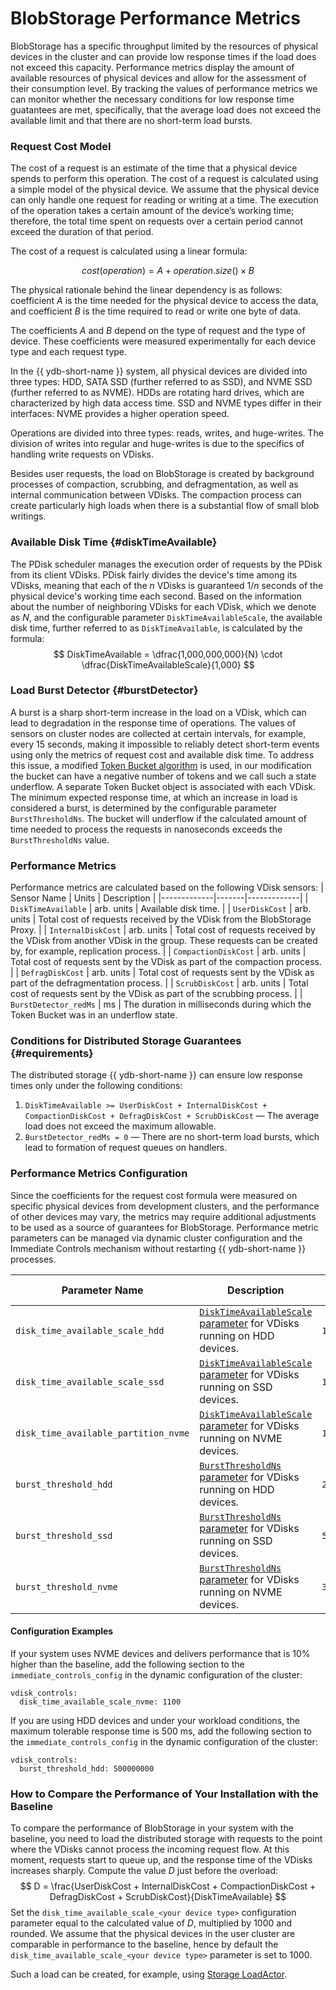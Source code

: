 # BlobStorage Performance Metrics

BlobStorage has a specific throughput limited by the resources of physical devices in the cluster and can provide low response times if the load does not exceed this capacity. Performance metrics display the amount of available resources of physical devices and allow for the assessment of their consumption level. By tracking the values of performance metrics we can monitor whether the necessary conditions for low response time guatantees are met, specifically, that the average load does not exceed the available limit and that there are no short-term load bursts.

### Request Cost Model

The cost of a request is an estimate of the time that a physical device spends to perform this operation. The cost of a request is calculated using a simple model of the physical device. We assume that the physical device can only handle one request for reading or writing at a time. The execution of the operation takes a certain amount of the device’s working time; therefore, the total time spent on requests over a certain period cannot exceed the duration of that period.

The cost of a request is calculated using a linear formula:

$$
cost(operation) = A + operation.size() \times B
$$

The physical rationale behind the linear dependency is as follows: coefficient $A$ is the time needed for the physical device to access the data, and coefficient $B$ is the time required to read or write one byte of data.

The coefficients $A$ and $B$ depend on the type of request and the type of device. These coefficients were measured experimentally for each device type and each request type.

In the {{ ydb-short-name }} system, all physical devices are divided into three types: HDD, SATA SSD (further referred to as SSD), and NVME SSD (further referred to as NVME). HDDs are rotating hard drives, which are characterized by high data access time. SSD and NVME types differ in their interfaces: NVME provides a higher operation speed.

Operations are divided into three types: reads, writes, and huge-writes. The division of writes into regular and huge-writes is due to the specifics of handling write requests on VDisks.

Besides user requests, the load on BlobStorage is created by background processes of compaction, scrubbing, and defragmentation, as well as internal communication between VDisks. The compaction process can create particularly high loads when there is a substantial flow of small blob writings.

### Available Disk Time {#diskTimeAvailable}

The PDisk scheduler manages the execution order of requests by the PDisk from its client VDisks. PDisk fairly divides the device's time among its VDisks, meaning that each of the $n$ VDisks is guaranteed $1/n$ seconds of the physical device's working time each second. Based on the information about the number of neighboring VDisks for each VDisk, which we denote as $N$, and the configurable parameter `DiskTimeAvailableScale`, the available disk time, further referred to as `DiskTimeAvailable`, is calculated by the formula:
$$
    DiskTimeAvailable = \dfrac{1,000,000,000}{N} \cdot \dfrac{DiskTimeAvailableScale}{1,000}
$$

### Load Burst Detector {#burstDetector}

A burst is a sharp short-term increase in the load on a VDisk, which can lead to degradation in the response time of operations. The values of sensors on cluster nodes are collected at certain intervals, for example, every 15 seconds, making it impossible to reliably detect short-term events using only the metrics of request cost and available disk time. To address this issue, a modified [Token Bucket algorithm](https://en.wikipedia.org/wiki/Token_bucket) is used, in our modification the bucket can have a negative number of tokens and we call such a state underflow. A separate Token Bucket object is associated with each VDisk. The minimum expected response time, at which an increase in load is considered a burst, is determined by the configurable parameter `BurstThresholdNs`. The bucket will underflow if the calculated amount of time needed to process the requests in nanoseconds exceeds the `BurstThresholdNs` value.

### Performance Metrics

Performance metrics are calculated based on the following VDisk sensors:
| Sensor Name | Units | Description |
|-------------|-------|-------------|
| `DiskTimeAvailable` | arb. units | Available disk time. |
| `UserDiskCost` | arb. units | Total cost of requests received by the VDisk from the BlobStorage Proxy. |
| `InternalDiskCost` | arb. units | Total cost of requests received by the VDisk from another VDisk in the group. These requests can be created by, for example, replication process. |
| `CompactionDiskCost` | arb. units | Total cost of requests sent by the VDisk as part of the compaction process. |
| `DefragDiskCost` | arb. units | Total cost of requests sent by the VDisk as part of the defragmentation process. |
| `ScrubDiskCost` | arb. units | Total cost of requests sent by the VDisk as part of the scrubbing process. |
| `BurstDetector_redMs` | ms | The duration in milliseconds during which the Token Bucket was in an underflow state.

### Conditions for Distributed Storage Guarantees {#requirements}

The distributed storage {{ ydb-short-name }} can ensure low response times only under the following conditions:

1. `DiskTimeAvailable >= UserDiskCost + InternalDiskCost + CompactionDiskCost + DefragDiskCost + ScrubDiskCost` — The average load does not exceed the maximum allowable.
2. `BurstDetector_redMs = 0` — There are no short-term load bursts, which lead to formation of request queues on handlers.

### Performance Metrics Configuration

Since the coefficients for the request cost formula were measured on specific physical devices from development clusters, and the performance of other devices may vary, the metrics may require additional adjustments to be used as a source of guarantees for BlobStorage. Performance metric parameters can be managed via dynamic cluster configuration and the Immediate Controls mechanism without restarting {{ ydb-short-name }} processes.

| Parameter Name | Description | Default Value |
|----------------|-------------|---------------|
| `disk_time_available_scale_hdd` | [`DiskTimeAvailableScale` parameter](#diskTimeAvailable) for VDisks running on HDD devices. | `1000` |
| `disk_time_available_scale_ssd` | [`DiskTimeAvailableScale` parameter](#diskTimeAvailable) for VDisks running on SSD devices. | `1000` |
| `disk_time_available_partition_nvme` | [`DiskTimeAvailableScale` parameter](#diskTimeAvailable) for VDisks running on NVME devices. | `1000` |
| `burst_threshold_hdd` | [`BurstThresholdNs` parameter](#burstDetector) for VDisks running on HDD devices. | `200000000` |
| `burst_threshold_ssd` | [`BurstThresholdNs` parameter](#burstDetector) for VDisks running on SSD devices. | `50000000` |
| `burst_threshold_nvme` | [`BurstThresholdNs` parameter](#burstDetector) for VDisks running on NVME devices. | `32000000` |

#### Configuration Examples

If your system uses NVME devices and delivers performance that is 10% higher than the baseline, add the following section to the `immediate_controls_config` in the dynamic configuration of the cluster:

```
vdisk_controls:
  disk_time_available_scale_nvme: 1100
```

If you are using HDD devices and under your workload conditions, the maximum tolerable response time is 500 ms, add the following section to the `immediate_controls_config` in the dynamic configuration of the cluster:

```
vdisk_controls:
  burst_threshold_hdd: 500000000
```

### How to Compare the Performance of Your Installation with the Baseline

To compare the performance of BlobStorage in your system with the baseline, you need to load the distributed storage with requests to the point where the VDisks cannot process the incoming request flow. At this moment, requests start to queue up, and the response time of the VDisks increases sharply. Compute the value $D$ just before the overload:
$$
D = \frac{UserDiskCost + InternalDiskCost + CompactionDiskCost + DefragDiskCost + ScrubDiskCost}{DiskTimeAvailable}
$$
Set the `disk_time_available_scale_<your device type>` configuration parameter equal to the calculated value of $D$, multiplied by 1000 and rounded. We assume that the physical devices in the user cluster are comparable in performance to the baseline, hence by default the `disk_time_available_scale_<your device type>` parameter is set to 1000.

Such a load can be created, for example, using [Storage LoadActor](../../../contributor/load-actors-storage.md).

